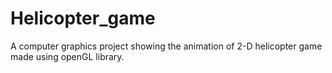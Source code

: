 # Helicopter_game
A computer graphics project showing the animation of 2-D helicopter game made using openGL library.
